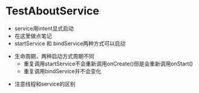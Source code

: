 # TestAboutService
+ service用intent显式启动
+ 在这里做点笔记
+ startService  和  bindService两种方式可以启动
- 生命周期，两种启动方式周期不同
    - 重复调用startService不会重新调用onCreate()但是会重新调用onStart()
    - 重复调用bindService并不会变化
+ 注意线程和service的区别

